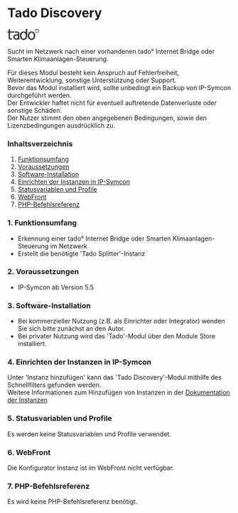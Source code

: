 # Tado Discovery

![Image](../imgs/tado_logo.png)  

Sucht im Netzwerk nach einer vorhandenen tado° Internet Bridge oder Smarten Klimaanlagen-Steuerung.  

Für dieses Modul besteht kein Anspruch auf Fehlerfreiheit, Weiterentwicklung, sonstige Unterstützung oder Support.  
Bevor das Modul installiert wird, sollte unbedingt ein Backup von IP-Symcon durchgeführt werden.  
Der Entwickler haftet nicht für eventuell auftretende Datenverluste oder sonstige Schäden.  
Der Nutzer stimmt den oben angegebenen Bedingungen, sowie den Lizenzbedingungen ausdrücklich zu.  

### Inhaltsverzeichnis

1. [Funktionsumfang](#1-funktionsumfang)
2. [Voraussetzungen](#2-voraussetzungen)
3. [Software-Installation](#3-software-installation)
4. [Einrichten der Instanzen in IP-Symcon](#4-einrichten-der-instanzen-in-ip-symcon)
5. [Statusvariablen und Profile](#5-statusvariablen-und-profile)
6. [WebFront](#6-webfront)
7. [PHP-Befehlsreferenz](#7-php-befehlsreferenz)

### 1. Funktionsumfang

* Erkennung einer tado° Internet Bridge oder Smarten Klimaanlagen-Steuerung im Netzwerk
* Erstellt die benötigte 'Tado Splitter'-Instanz 

### 2. Voraussetzungen

- IP-Symcon ab Version 5.5

### 3. Software-Installation

* Bei kommerzieller Nutzung (z.B. als Einrichter oder Integrator) wenden Sie sich bitte zunächst an den Autor.
* Bei privater Nutzung wird das 'Tado'-Modul über den Module Store installiert.

### 4. Einrichten der Instanzen in IP-Symcon

Unter 'Instanz hinzufügen' kann das 'Tado Discovery'-Modul mithilfe des Schnellfilters gefunden werden.  
Weitere Informationen zum Hinzufügen von Instanzen in der [Dokumentation der Instanzen](https://www.symcon.de/service/dokumentation/konzepte/instanzen/#Instanz_hinzufügen)

### 5. Statusvariablen und Profile

Es werden keine Statusvariablen und Profile verwendet.  

### 6. WebFront

Die Konfigurator Instanz ist im WebFront nicht verfügbar. 

### 7. PHP-Befehlsreferenz

Es wird keine PHP-Befehlsreferenz benötigt.